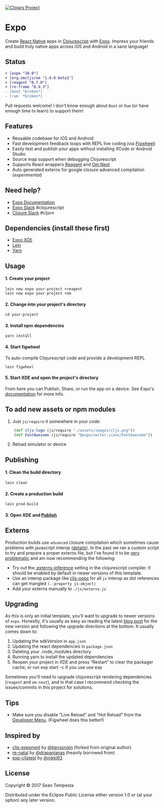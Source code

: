 [![Clojars Project](https://img.shields.io/clojars/v/expo/lein-template.svg)](https://clojars.org/expo/lein-template)

# Expo

Create [React Native](https://facebook.github.io/react-native/) apps in [Clojurescript](http://clojurescript.org/) with [Expo](https://expo.io/).  Impress your friends and build truly native apps across iOS and Android in a sane language!

## Status
```diff
+ [expo "20.0"]
+ [org.omcljs/om "1.0.0-beta1"]
+ [reagent "0.7.0"]
+ [re-frame "0.9.3"]      
- [boot *broken*]
- [rum  *broken*]
```
Pull requests welcome!  I don't know enough about `Boot` or `Rum` (or have enough time to learn) to support them! 


## Features
* Reusable codebase for iOS and Android
* Fast development feedback loops with REPL live coding (via [Figwheel](https://github.com/bhauman/lein-figwheel))
* Easily test and publish your apps without installing XCode or Android Studio
* Source map support when debugging Clojurescript
* Supports React wrappers [Reagent](https://github.com/reagent-project/reagent) and [Om.Next](https://github.com/omcljs/om)
* Auto generated externs for google closure advanced compilation (*experimental*)
 
## Need help?
* [Expo Documentation](https://docs.expo.io/versions/latest/index.html) 
* [Expo Slack](https://slack.exponentjs.com/) #clojurescript
* [Clojure Slack](http://clojurians.net) #cljsrn

## Dependencies (install these first)
* [Expo XDE](https://docs.expo.io/versions/latest/introduction/installation.html)
* [Lein](http://leiningen.org/#install)
* [Yarn](https://yarnpkg.com/lang/en/docs/install/)

## Usage
#### 1. Create your project

```shell
lein new expo your-project +reagent
lein new expo your-project +om
```
#### 2. Change into your project's directory

```shell
cd your-project
```

#### 3. Install npm dependencies
```shell
yarn install
```

#### 4. Start figwheel 
To auto-compile Clojurescript code and provide a development REPL
```shell
lein figwheel
```

#### 5. Start XDE and open the project's directory
From here you can Publish, Share, or run the app on a device.  See Expo's [documentation](https://docs.expo.io/versions/latest/guides/up-and-running.html) for more info. 


## To add new assets or npm modules
1. Just `js/require` it somewhere in your code:

``` clj
    (def cljs-logo (js/require "./assets/images/cljs.png"))
    (def FontAwesome (js/require "@expo/vector-icons/FontAwesome"))
```
2. Reload simulator or device

## Publishing
#### 1. Clean the build directory 
```shell
lein clean
```
#### 2. Create a production build 
```shell
lein prod-build
```
#### 3. Open XDE and [Publish](https://docs.expo.io/versions/latest/guides/publishing.html) 

## Externs
Production builds use `advanced` closure compilation which sometimes cause problems with javascript interop ([details](https://github.com/cljsjs/packages/wiki/Creating-Externs)).  In the past we ran a custom script to try and prepare a proper externs file, but I've found it to be [very](https://github.com/seantempesta/expo-cljs-template/issues/12) [problematic](https://github.com/seantempesta/expo-cljs-template/issues/16) and am now recommending the following:
* Try out the [:externs-inference](https://clojurescript.org/guides/externs#externs-inference) setting in the clojurescript compiler.  It should be enabled by default in newer versions of this template.
* Use an interop package like [cljs-oops](https://github.com/binaryage/cljs-oops) for all `js` interop as dot references can get mangled `(.-property js-object)`
* Add your externs manually to `./js/externs.js`

## Upgrading
As this is only an initial template, you'll want to upgrade to newer versions of `expo`.
Honestly, it's usually as easy as reading the latest [blog post](https://blog.expo.io/expo-sdk-v20-0-0-is-now-available-79f84232a9d1) for the new version
and following the upgrade directions at the bottom.  It usually comes down to:
1. Updating the sdkVersion in `app.json`
2. Updating the react dependencies in `package.json`
3. Deleting your .node_modules directory
4. Running yarn to install the updated dependencies
5. Reopen your project in XDE and press “Restart” to clear the packager cache, or run exp start -c if you use use exp

Sometimes you'll need to upgrade clojurescript rendering dependencies (`reagent` and `om-next`), and in that case I recommend checking
the issues/commits in this project for solutions.

## Tips
* Make sure you disable "Live Reload" and "Hot Reload" from the [Developer Menu](https://facebook.github.io/react-native/docs/debugging.html).
(Figwheel does this better!)

## Inspired by
* [cljs-exponent](https://github.com/tiensonqin/cljs-exponent) by [@tiensonqin](https://github.com/tiensonqin) (forked from original author)
* [re-natal](https://github.com/drapanjanas/re-natal) by [@drapanjanas](https://github.com/drapanjanas) (heavily borrowed from)
* [exp-cljstest](https://github.com/exponentjs/exp-cljstest) by [@nikki93](https://github.com/nikki93)

## License

Copyright © 2017 Sean Tempesta

Distributed under the Eclipse Public License either version 1.0 or (at
your option) any later version.
